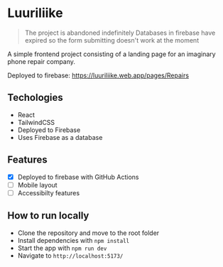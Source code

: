 # Luuriliike

> The project is abandoned indefinitely
> Databases in firebase have expired so the form submitting doesn't work at the moment

A simple frontend project consisting of a landing page for an imaginary phone repair company. 

Deployed to firebase: <https://luuriliike.web.app/pages/Repairs>

## Techologies

- React
- TailwindCSS
- Deployed to Firebase
- Uses Firebase as a database

## Features

- [x] Deployed to firebase with GitHub Actions
- [ ] Mobile layout
- [ ] Accessibilty features

## How to run locally

- Clone the repository and move to the root folder
- Install dependencies with `npm install`
- Start the app with `npm run dev`
- Navigate to `http://localhost:5173/`
